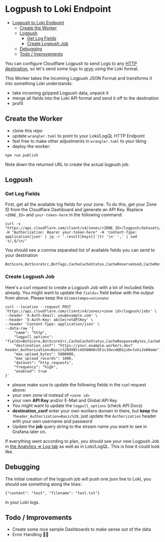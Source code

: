 # Logpush to Loki Endpoint

- [Logpush to Loki Endpoint](#logpush-to-grafana-loki-endpoint)
  - [Create the Worker](#create-the-worker)
  - [Logpush](#logpush)
    - [Get Log Fields](#get-log-fields)
    - [Create Logpush Job](#create-logpush-job)
  - [Debugging](#debugging)
  - [Todo / Improvements](#todo--improvements)

You can configure Cloudflare Logpush to send Logs to any [HTTP destination](https://developers.cloudflare.com/logs/get-started/enable-destinations/http/), so let's send some logs to [qryn](https://qryn.dev/) using the Loki format.

This Worker takes the incoming Logpush JSON Format and transforms it into something Loki understands:

- take incoming gzipped Logpush data, unpack it
- merge all fields into the Loki API format and send it off to the destination
- profit

## Create the Worker

- clone this repo
- update `wrangler.toml` to point to your Loki/LogQL HTTP Endpoint
- feel free to make other adjustments in `wrangler.toml` to your liking
- deploy the worker:

```shell
npm run publish
```

Note down the returned URL to create the actual logpush job.

## Logpush

### Get Log Fields

First, get all the available log fields for your zone. To do this, get your Zone ID from the Cloudflare Dashboard and generate an API Key. Replace `<ZONE_ID>` and `your-token-here` in the following command:

```shell
curl -s "https://api.cloudflare.com/client/v4/zones/<ZONE_ID>/logpush/datasets/http_requests/fields" -H "Authorization: Bearer your-token-here" -H 'Content-Type: application/json' | jq -r '.result|keys[]'|tr '\n' ',' | sed 's/,$/\n/'
```

You should see a comma separated list of available fields you can send to your destination

```
BotScore,BotScoreSrc,BotTags,CacheCacheStatus,CacheReserveUsed,CacheResponseBytes,CacheResponseStatus,CacheTieredFill,ClientASN,ClientCountry,ClientDeviceType,ClientIP,ClientIPClass,ClientMTLSAuthCertFingerprint,ClientMTLSAuthStatus,ClientRequestBytes,ClientRequestHost,ClientRequestMethod,ClientRequestPath,ClientRequestProtocol,ClientRequestReferer,ClientRequestScheme,ClientRequestSource,ClientRequestURI,ClientRequestUserAgent,ClientSSLCipher,ClientSSLProtocol,ClientSrcPort,ClientTCPRTTMs,ClientXRequestedWith,Cookies,EdgeCFConnectingO2O,EdgeColoCode,EdgeColoID,EdgeEndTimestamp,EdgePathingOp,EdgePathingSrc,EdgePathingStatus,EdgeRateLimitAction,EdgeRateLimitID,EdgeRequestHost,EdgeResponseBodyBytes,EdgeResponseBytes,EdgeResponseCompressionRatio,EdgeResponseContentType,EdgeResponseStatus,EdgeServerIP,EdgeStartTimestamp,EdgeTimeToFirstByteMs,FirewallMatchesActions,FirewallMatchesRuleIDs,FirewallMatchesSources,JA3Hash,OriginDNSResponseTimeMs,OriginIP,OriginRequestHeaderSendDurationMs,OriginResponseBytes,OriginResponseDurationMs,OriginResponseHTTPExpires,OriginResponseHTTPLastModified,OriginResponseHeaderReceiveDurationMs,OriginResponseStatus,OriginResponseTime,OriginSSLProtocol,OriginTCPHandshakeDurationMs,OriginTLSHandshakeDurationMs,ParentRayID,RayID,RequestHeaders,ResponseHeaders,SecurityLevel,SmartRouteColoID,UpperTierColoID,WAFAction,WAFFlags,WAFMatchedVar,WAFProfile,WAFRuleID,WAFRuleMessage,WorkerCPUTime,WorkerStatus,WorkerSubrequest,WorkerSubrequestCount,WorkerWallTimeUs,ZoneID,ZoneName
```

### Create Logpush Job

Here's a curl request to create a Logpush Job with a lot of included fields already. You might want to update the `fields=` field below with the output from above. Please keep the `&timestamps=unixnano`:

```
curl --location --request POST 'https://api.cloudflare.com/client/v4/zones/<zone id>/logpush/jobs' \
--header 'X-Auth-Email: you@example.com' \
--header 'X-Auth-Key: abcSecretAPIKey' \
--header 'Content-Type: application/json' \
--data-raw '{
    "name": "http",
    "logpull_options": "fields=BotScore,BotScoreSrc,CacheCacheStatus,CacheResponseBytes,CacheResponseStatus,CacheTieredFill,ClientASN,ClientCountry,ClientDeviceType,ClientIP,ClientIPClass,ClientRequestBytes,ClientRequestHost,ClientRequestMethod,ClientRequestPath,ClientRequestProtocol,ClientRequestReferer,ClientRequestURI,ClientRequestUserAgent,ClientSSLCipher,ClientSSLProtocol,ClientSrcPort,ClientXRequestedWith,EdgeColoCode,EdgeColoID,EdgeEndTimestamp,EdgePathingOp,EdgePathingSrc,EdgePathingStatus,EdgeRateLimitAction,EdgeRateLimitID,EdgeRequestHost,EdgeResponseBytes,EdgeResponseCompressionRatio,EdgeResponseContentType,EdgeResponseStatus,EdgeServerIP,EdgeStartTimestamp,FirewallMatchesActions,FirewallMatchesRuleIDs,FirewallMatchesSources,OriginIP,OriginResponseBytes,OriginResponseHTTPExpires,OriginResponseHTTPLastModified,OriginResponseStatus,OriginResponseTime,OriginSSLProtocol,ParentRayID,RayID,SecurityLevel,WAFAction,WAFFlags,WAFMatchedVar,WAFProfile,WAFRuleID,WAFRuleMessage,WorkerCPUTime,WorkerStatus,WorkerSubrequest,WorkerSubrequestCount,ZoneID&timestamps=unixnano",
    "destination_conf": "https://your.example.workers.dev?header_Authorization=Basic%20dXNlcm5hbWU6cGFzc3dvcmQK&job=lokiJobName",
    "max_upload_bytes": 5000000,
    "max_upload_records": 1000,
    "dataset": "http_requests",
    "frequency": "high",
    "enabled": true
}'
```

- please make sure to update the following fields in the curl request above:
- your own zone id instead of `<zone id>`
- your own **API Key** and/or E-Mail and Global API Key
- You might want to update the `logpull_options` (check API Docs)
- **destination_conf** enter your own workers domain in there, but **keep** the `?header_Authorization=Basic%20`, just update the `Authorization` header with your own username and password
- Update the **job** query string to the stream name you want to see in Grafana later on.

If everything went according to plan, you should see your new Logpush Job in [the Analytics => Log tab](https://dash.cloudflare.com/?to=/:account/:zone/analytics/logs) as well as in Loki/LogQL. This is how it could look like.

## Debugging

The initial creation of the logpush job will push one json line to Loki, you should see something along the lines:

```
{"content": "test", "filename": "test.txt"}
```

in your Loki logs.

## Todo / Improvements

- Create some nice sample Dashboards to make sense out of the data
- Error Handling 🤷‍♂️
